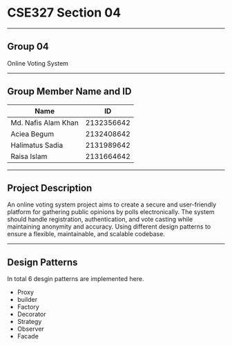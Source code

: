 # CSE327 Section 04
---


## Group 04
Online Voting System

---



## Group Member Name and ID
| Name                                                    | ID           |
| ------------------------------------------------------- | ------------ |
| Md. Nafis Alam Khan                                     | 2132356642   |
| Aciea Begum                                             | 2132408642   |
| Halimatus Sadia                                         | 2131989642   |
| Raisa Islam                                             | 2131664642   |

---



## Project Description
An online voting system project aims to create a secure and user-friendly platform for gathering public opinions by polls electronically. The system should handle registration, authentication, and vote casting while maintaining anonymity and accuracy. Using different design patterns to ensure a flexible, maintainable, and scalable codebase.

---



## Design Patterns
In total 6 desgin patterns are implemented here.
* Proxy
* builder
* Factory
* Decorator
* Strategy
* Observer
* Facade
